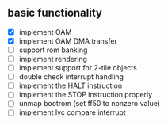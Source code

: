 ## basic functionality

- [x] implement OAM 
- [x] implement OAM DMA transfer
- [ ] support rom banking
- [ ] implement rendering
- [ ] implement support for 2-tile objects
- [ ] double check interrupt handling
- [ ] implement the HALT instruction
- [ ] implement the STOP instruction properly
- [ ] unmap bootrom (set ff50 to nonzero value)
- [ ] implement lyc compare interrupt
